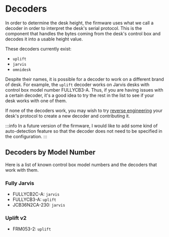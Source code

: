 # Decoders

In order to determine the desk height, the firmware uses what we call a decoder in order to interpret the desk's serial protocol. This is the component that handles the bytes coming from the desk's control box and decodes it into a usable height value.

These decoders currently exist:

- `uplift`
- `jarvis`
- `omnidesk`

Despite their names, it is possible for a decoder to work on a different brand of desk. For example, the `uplift` decoder works on Jarvis desks with control box model number FULLYCB3-A. Thus, if you are having issues with a certain decoder, it's a good idea to try the rest in the list to see if your desk works with one of them.

If none of the decoders work, you may wish to try [reverse engineering](../../advanced/reverse-engineering/index.md) your desk's protocol to create a new decoder and contributing it.

:::info
In a future version of the firmware, I would like to add some kind of auto-detection feature so that the decoder does not need to be specified in the configuration.
:::

## Decoders by Model Number

Here is a list of known control box model numbers and the decoders that work with them.

### Fully Jarvis

- FULLYCB2C-A: `jarvis`
- FULLYCB3-A: `uplift`
- JCB36N2CA-230: `jarvis`

### Uplift v2

- FRM053-2: `uplift`